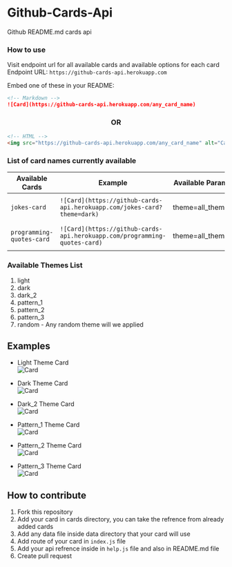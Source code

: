 # Github-Cards-Api

Github README.md cards api

### How to use

Visit endpoint url for all available cards and available options for each card <br/>
Endpoint URL: `https://github-cards-api.herokuapp.com`

Embed one of these in your README:

```md
<!-- Markdown -->
![Card](https://github-cards-api.herokuapp.com/any_card_name)
```

<h3 align="center">OR</h3>

```html
<!-- HTML -->
<img src="https://github-cards-api.herokuapp.com/any_card_name" alt="Card" />
```


### List of card names currently available

| Available Cards | Example | Available Params | Preview |
| --------------- | ------- | ---------------- | ------- |
| `jokes-card` | `![Card](https://github-cards-api.herokuapp.com/jokes-card?theme=dark)` | theme=all_themes | https://github-cards-api.herokuapp.com/jokes-card?theme=dark |
| `programming-quotes-card` | `![Card](https://github-cards-api.herokuapp.com/programming-quotes-card)` | theme=all_themes | https://github-cards-api.herokuapp.com/programming-quotes-card |

### Available Themes List
1. light
2. dark
3. dark_2
4. pattern_1
5. pattern_2
6. pattern_3
7. random - Any random theme will we applied

## Examples
- Light Theme Card <br/>
![Card](https://github-cards-api.herokuapp.com/jokes-card?theme=light)

- Dark Theme Card <br/>
![Card](https://github-cards-api.herokuapp.com/jokes-card?theme=dark)

- Dark_2 Theme Card <br/>
![Card](https://github-cards-api.herokuapp.com/jokes-card?theme=dark_2)

- Pattern_1 Theme Card <br/>
![Card](https://github-cards-api.herokuapp.com/jokes-card?theme=pattern_1)

- Pattern_2 Theme Card <br/>
![Card](https://github-cards-api.herokuapp.com/jokes-card?theme=pattern_2)

- Pattern_3 Theme Card <br/>
![Card](https://github-cards-api.herokuapp.com/jokes-card?theme=pattern_3)

## How to contribute

1. Fork this repository
2. Add your card in cards directory, you can take the refrence from already added cards
3. Add any data file inside data directory that your card will use
4. Add route of your card in `index.js` file
5. Add your api refrence inside in `help.js` file and also in README.md file
6. Create pull request

